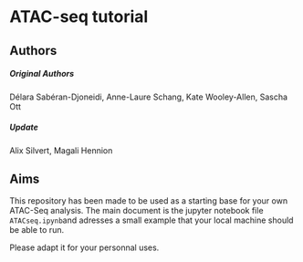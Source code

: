 # ATAC-seq tutorial

## Authors
##### Original Authors
Délara Sabéran-Djoneidi, Anne-Laure Schang, Kate Wooley-Allen, Sascha Ott

##### Update
Alix Silvert, Magali Hennion

## Aims
This repository has been made to be used as a starting base for your own ATAC-Seq analysis. The main document is the jupyter notebook file `ATACseq.ipynb`and adresses a small example that your local machine should be able to run.

Please adapt it for your personnal uses.

